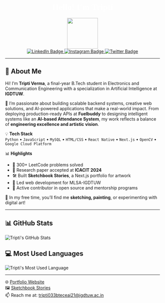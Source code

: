 <h1 style="font-family: cursive; color: white; text-align: center;">Hello! I'm Tripti</h1>

<div id="header" align="center">
  <img src="https://media.giphy.com/media/M9gbBd9nbDrOTu1Mqx/giphy.gif" width="100"/>
</div>

<div id="badges" align="center">
  <a href="https://www.linkedin.com/in/tripti-verma-68050122b/">
    <img src="https://img.shields.io/badge/LinkedIn-blue?style=for-the-badge&logo=linkedin&logoColor=white" alt="LinkedIn Badge"/>
  </a>
  <a href="https://www.instagram.com/fr.tanyaaa/">
    <img src="https://img.shields.io/badge/Instagram-red?style=for-the-badge&logo=instagram&logoColor=white" alt="Instagram Badge"/>
  </a>
  <a href="https://twitter.com/tripti73860991">
    <img src="https://img.shields.io/badge/Twitter-blue?style=for-the-badge&logo=twitter&logoColor=white" alt="Twitter Badge"/>
  </a>
</div>

<div id="views" align="center">
  <img src="https://komarev.com/ghpvc/?username=tripti033&style=flat-square&color=blue" alt=""/>
</div>

---

## 🌟 About Me

Hi! I’m **Tripti Verma**, a final-year B.Tech student in Electronics and Communication Engineering with a specialization in Artificial Intelligence at **IGDTUW**.

🔧 I’m passionate about building scalable backend systems, creative web solutions, and AI-powered applications that make a real-world impact. From deploying production-ready APIs at **Fuelbuddy** to designing intelligent systems like an **AI-based Attendance System**, my work reflects a balance of **engineering excellence and artistic vision**.

💡 **Tech Stack**  
`Python` • `JavaScript` • `MySQL` • `HTML/CSS` • `React Native` • `Next.js` • `OpenCV` • `Google Cloud Platform`

📊 **Highlights**  
- 🧠 300+ LeetCode problems solved  
- 📄 Research paper accepted at **ICACIT 2024**  
- 🛠️ Built **Sketchbook Stories**, a Next.js portfolio for artwork  
- 🤝 Led web development for MLSA-IGDTUW  
- 🌱 Active contributor in open source and mentorship programs  

🎨 In my free time, you’ll find me **sketching, painting**, or experimenting with digital art!

---

## 📊 GitHub Stats

![Tripti's GitHub Stats](https://github-readme-stats.vercel.app/api?username=tripti033&show_icons=true&theme=dark)

## 💻 Most Used Languages

![Tripti's Most Used Language](https://github-readme-stats.vercel.app/api/top-langs/?username=tripti033&layout=compact&theme=dark)

---

🌐 [Portfolio Website](https://portfolioisthe.netlify.app/)  
🖼️ [Sketchbook Stories](https://sketchbookstories.netlify.app/)  
📫 Reach me at: tripti033bteceai21@igdtuw.ac.in  
